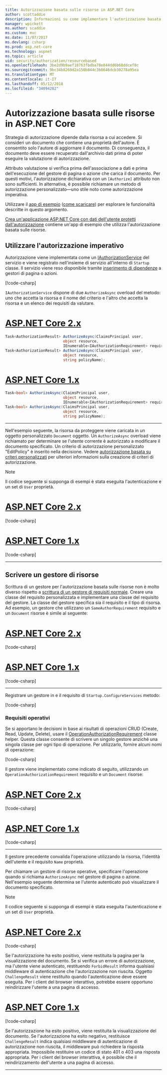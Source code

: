```yaml
---
title: Autorizzazione basata sulle risorse in ASP.NET Core
author: scottaddie
description: Informazioni su come implementare l'autorizzazione basata sulle risorse in un'applicazione ASP.NET di base quando un attributo Authorize non sono sufficienti.
manager: wpickett
ms.author: scaddie
ms.custom: mvc
ms.date: 11/07/2017
ms.devlang: csharp
ms.prod: asp.net-core
ms.technology: aspnet
ms.topic: article
uid: security/authorization/resourcebased
ms.openlocfilehash: 3be2d9b9aef18763fbdba78e044dd6b68ddcef0c
ms.sourcegitcommit: 9bc34b8269d2a150b844c3b8646dcb30278a95ea
ms.translationtype: MT
ms.contentlocale: it-IT
ms.lasthandoff: 05/12/2018
ms.locfileid: "34094282"
---
```

# <a name="resource-based-authorization-in-aspnet-core"></a>Autorizzazione basata sulle risorse in ASP.NET Core

Strategia di autorizzazione dipende dalla risorsa a cui accedere. Si consideri un documento che contiene una proprietà dell'autore. È consentito solo l'autore di aggiornare il documento. Di conseguenza, il documento deve essere recuperato dall'archivio dati prima di poter eseguire la valutazione di autorizzazione.

Attributo valutazione si verifica prima dell'associazione a dati e prima dell'esecuzione del gestore di pagina o azione che carica il documento. Per questi motivi, l'autorizzazione dichiarativa con un `[Authorize]` attributo non sono sufficienti. In alternativa, è possibile richiamare un metodo di autorizzazione personalizzato&mdash;uno stile noto come autorizzazione imperativa.

Utilizzare il [app di esempio](https://github.com/aspnet/Docs/tree/master/aspnetcore/security/authorization/resourcebased/samples) ([come scaricare](xref:tutorials/index#how-to-download-a-sample)) per esplorare le funzionalità descritte in questo argomento.

[Crea un'applicazione ASP.NET Core con dati dell'utente protetti dall'autorizzazione](xref:security/authorization/secure-data) contiene un'app di esempio che utilizza l'autorizzazione basata sulle risorse.

## <a name="use-imperative-authorization"></a>Utilizzare l'autorizzazione imperativo

Autorizzazione viene implementata come un [IAuthorizationService](/dotnet/api/microsoft.aspnetcore.authorization.iauthorizationservice) del servizio e viene registrato nell'insieme di servizio all'interno di `Startup` classe. Il servizio viene reso disponibile tramite [inserimento di dipendenze](xref:fundamentals/dependency-injection#fundamentals-dependency-injection) a gestori di pagina o azioni.

[!code-csharp[](resourcebased/samples/ResourceBasedAuthApp2/Controllers/DocumentController.cs?name=snippet_IAuthServiceDI&highlight=6)]

`IAuthorizationService` dispone di due `AuthorizeAsync` overload del metodo: uno che accetta la risorsa e il nome del criterio e l'altro che accetta la risorsa e un elenco dei requisiti da valutare.

# <a name="aspnet-core-2xtabaspnetcore2x"></a>[ASP.NET Core 2.x](#tab/aspnetcore2x)

```csharp
Task<AuthorizationResult> AuthorizeAsync(ClaimsPrincipal user,
                          object resource,
                          IEnumerable<IAuthorizationRequirement> requirements);
Task<AuthorizationResult> AuthorizeAsync(ClaimsPrincipal user,
                          object resource,
                          string policyName);
```

# <a name="aspnet-core-1xtabaspnetcore1x"></a>[ASP.NET Core 1.x](#tab/aspnetcore1x)

```csharp
Task<bool> AuthorizeAsync(ClaimsPrincipal user,
                          object resource,
                          IEnumerable<IAuthorizationRequirement> requirements);
Task<bool> AuthorizeAsync(ClaimsPrincipal user,
                          object resource,
                          string policyName);
```

---

<a name="security-authorization-resource-based-imperative"></a>

Nell'esempio seguente, la risorsa da proteggere viene caricata in un oggetto personalizzato `Document` oggetto. Un `AuthorizeAsync` overload viene richiamato per determinare se l'utente corrente è autorizzato a modificare il documento specificato. Un criterio di autorizzazione personalizzato "EditPolicy" è inserito nella decisione. Vedere [autorizzazione basata su criteri personalizzati](xref:security/authorization/policies) per ulteriori informazioni sulla creazione di criteri di autorizzazione.

> [!NOTE]
> Il codice seguente si supponga di esempi è stata eseguita l'autenticazione e un set di `User` proprietà.

# <a name="aspnet-core-2xtabaspnetcore2x"></a>[ASP.NET Core 2.x](#tab/aspnetcore2x/)

[!code-csharp[](resourcebased/samples/ResourceBasedAuthApp2/Pages/Document/Edit.cshtml.cs?name=snippet_DocumentEditHandler)]

# <a name="aspnet-core-1xtabaspnetcore1x"></a>[ASP.NET Core 1.x](#tab/aspnetcore1x/)

[!code-csharp[](resourcebased/samples/ResourceBasedAuthApp1/Controllers/DocumentController.cs?name=snippet_DocumentEditAction)]

---

## <a name="write-a-resource-based-handler"></a>Scrivere un gestore di risorse

Scrittura di un gestore per l'autorizzazione basata sulle risorse non è molto diverso rispetto a [scrittura di un gestore di requisiti normale](xref:security/authorization/policies#security-authorization-policies-based-authorization-handler). Creare una classe del requisito personalizzata e implementare una classe del requisito del gestore. La classe del gestore specifica sia il requisito e il tipo di risorsa. Ad esempio, un gestore che utilizzano un `SameAuthorRequirement` requisito e un `Document` risorse è simile al seguente:

# <a name="aspnet-core-2xtabaspnetcore2x"></a>[ASP.NET Core 2.x](#tab/aspnetcore2x/)

[!code-csharp[](resourcebased/samples/ResourceBasedAuthApp2/Services/DocumentAuthorizationHandler.cs?name=snippet_HandlerAndRequirement)]

# <a name="aspnet-core-1xtabaspnetcore1x"></a>[ASP.NET Core 1.x](#tab/aspnetcore1x/)

[!code-csharp[](resourcebased/samples/ResourceBasedAuthApp1/Services/DocumentAuthorizationHandler.cs?name=snippet_HandlerAndRequirement)]

---

Registrare un gestore in e il requisito di `Startup.ConfigureServices` metodo:

[!code-csharp[](resourcebased/samples/ResourceBasedAuthApp2/Startup.cs?name=snippet_ConfigureServicesSample&highlight=3-7,9)]

### <a name="operational-requirements"></a>Requisiti operativi

Se si apportano le decisioni in base ai risultati di operazioni CRUD (Create, Read, Update, Delete), usare il [OperationAuthorizationRequirement](/dotnet/api/microsoft.aspnetcore.authorization.infrastructure.operationauthorizationrequirement) classe helper. Questa classe consente di scrivere un singolo gestore anziché una singola classe per ogni tipo di operazione. Per utilizzarlo, fornire alcuni nomi di operazione:

[!code-csharp[](resourcebased/samples/ResourceBasedAuthApp2/Services/DocumentAuthorizationCrudHandler.cs?name=snippet_OperationsClass)]

Il gestore viene implementato come indicato di seguito, utilizzando un `OperationAuthorizationRequirement` requisito e un `Document` risorse:

# <a name="aspnet-core-2xtabaspnetcore2x"></a>[ASP.NET Core 2.x](#tab/aspnetcore2x/)

[!code-csharp[](resourcebased/samples/ResourceBasedAuthApp2/Services/DocumentAuthorizationCrudHandler.cs?name=snippet_Handler)]

# <a name="aspnet-core-1xtabaspnetcore1x"></a>[ASP.NET Core 1.x](#tab/aspnetcore1x/)

[!code-csharp[](resourcebased/samples/ResourceBasedAuthApp1/Services/DocumentAuthorizationCrudHandler.cs?name=snippet_Handler)]

---

Il gestore precedente convalida l'operazione utilizzando la risorsa, l'identità dell'utente e il requisito `Name` proprietà.

Per chiamare un gestore di risorse operative, specificare l'operazione quando si richiama `AuthorizeAsync` nel gestore di pagina o azione. Nell'esempio seguente determina se l'utente autenticato può visualizzare il documento specificato.

> [!NOTE]
> Il codice seguente si supponga di esempi è stata eseguita l'autenticazione e un set di `User` proprietà.

# <a name="aspnet-core-2xtabaspnetcore2x"></a>[ASP.NET Core 2.x](#tab/aspnetcore2x/)

[!code-csharp[](resourcebased/samples/ResourceBasedAuthApp2/Pages/Document/View.cshtml.cs?name=snippet_DocumentViewHandler&highlight=10-11)]

Se l'autorizzazione ha esito positivo, viene restituita la pagina per la visualizzazione del documento. Se si verifica un errore di autorizzazione, ma l'utente viene autenticato, restituendo `ForbidResult` informa qualsiasi middleware di autenticazione che l'autorizzazione non riuscita. Oggetto `ChallengeResult` viene restituito quando l'autenticazione deve essere eseguita. Per i client del browser interattivo, potrebbe essere opportuno reindirizzare l'utente a una pagina di accesso.

# <a name="aspnet-core-1xtabaspnetcore1x"></a>[ASP.NET Core 1.x](#tab/aspnetcore1x/)

[!code-csharp[](resourcebased/samples/ResourceBasedAuthApp1/Controllers/DocumentController.cs?name=snippet_DocumentViewAction&highlight=11-12)]

Se l'autorizzazione ha esito positivo, viene restituita la visualizzazione del documento. Se l'autorizzazione ha esito negativo, restituisce `ChallengeResult` indica qualsiasi middleware di autenticazione di autorizzazione non riuscita, il middleware può richiedere la risposta appropriata. Impossibile restituire un codice di stato 401 o 403 una risposta appropriata. Per i client del browser interattiva, è possibile che il reindirizzamento dell'utente a una pagina di accesso.

---

